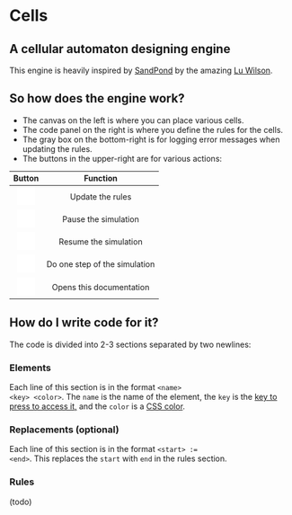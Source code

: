 # Cells
## A cellular automaton designing engine
This engine is heavily inspired by [SandPond](https://github.com/TodePond/Sandpond)
by the amazing [Lu Wilson](https://github.com/TodePond/).

## So how does the engine work?
- The canvas on the left is where you can place various cells.
- The code panel on the right is where you define the rules for the cells.
- The gray box on the bottom-right is for logging error messages when updating the rules.
- The buttons in the upper-right are for various actions:

**Button**|**Function**
:-----:|:-----:
![image](images/update.png)|Update the rules
![image](images/pause.png)|Pause the simulation
![image](images/play.png)|Resume the simulation
![image](images/step.png)|Do one step of the simulation
![image](images/help.png)|Opens this documentation

## How do I write code for it?
The code is divided into 2-3 sections separated by two newlines:
### Elements
Each line of this section is in the format
<code>&lt;name&gt; &lt;key&gt; &lt;color&gt;</code>.
The <code>name</code> is the name of the element,
the <code>key</code> is the [key to press to access it,](https://developer.mozilla.org/en-US/docs/Web/API/UI_Events/Keyboard_event_key_values)
and the <code>color</code> is a [CSS color](https://www.w3schools.com/css/css_colors.asp).
### Replacements (optional)
Each line of this section is in the format
<code>&lt;start&gt; := &lt;end&gt;</code>.
This replaces the <code>start</code> with <code>end</code>
in the rules section.
### Rules
(todo)